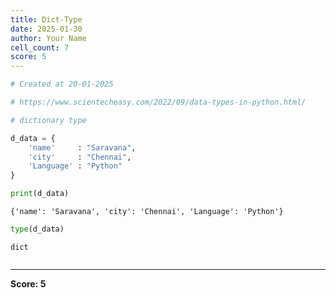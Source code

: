 ```yaml
---
title: Dict-Type
date: 2025-01-30
author: Your Name
cell_count: 7
score: 5
---
```


```python
# Created at 20-01-2025
```


```python
# https://www.scientecheasy.com/2022/09/data-types-in-python.html/
```


```python
# dictionary type
```


```python
d_data = {
    'name'     : "Saravana",
    'city'     : "Chennai",
    'Language' : "Python"
} 
```


```python
print(d_data)
```

    {'name': 'Saravana', 'city': 'Chennai', 'Language': 'Python'}



```python
type(d_data)
```




    dict




```python

```


---
**Score: 5**
